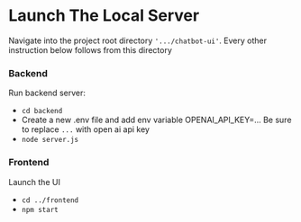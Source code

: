 # Launch The Local Server
Navigate into the project root directory `'.../chatbot-ui'`.
Every other instruction below follows from this directory

### Backend
Run backend server: 
- `cd backend`
- Create a new .env file and add env variable OPENAI_API_KEY=... Be sure to replace `...` with open ai api key
- `node server.js`

### Frontend
Launch the UI
- `cd ../frontend`
- `npm start`